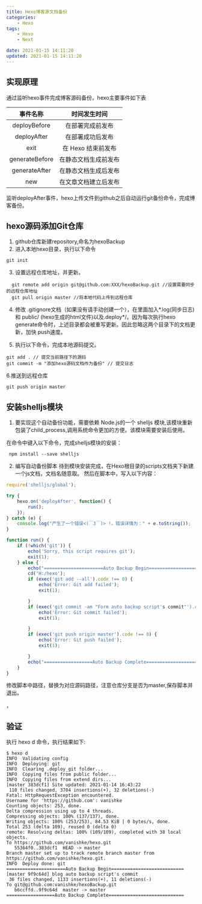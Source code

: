 ```yaml
---
title: Hexo博客源文档备份
categories:
	- Hexo
tags: 
	- Hexo
	- Next

date: 2021-01-15 14:11:20
updated: 2021-01-15 14:11:20
---
```


## <span id="inline-blue">实现原理</span>
通过监听hexo事件完成博客源码备份，hexo主要事件如下表

|事件名称|时间发生时间|
|:---:|:---:|
|deployBefore|在部署完成前发布|  
|deployAfter|在部署成功后发布|
|exit|在 Hexo 结束前发布|
|generateBefore|在静态文档生成前发布|
|generateAfter|在静态文档生成后发布|
|new|在文章文档建立后发布|

监听deployAfter事件，hexo上传文件到github之后自动运行git备份命令，完成博客备份。

## <span id="inline-blue">hexo源码添加Git仓库</span>
 1. github仓库新建repository,命名为hexoBackup
 2. 进入本地hexo目录，执行以下命令
 ```shell
 git init
 ```
 3. 设置远程仓库地址，并更新。
 ```shell
   git remote add origin git@github.com:XXX/hexoBackup.git //设置需要同步的远程仓库地址
   git pull origin master //将本地代码上传到远程仓库
 ```
 4. 修改 .gitignore文档（如果没有请手动创建一个），在里面加入*.log(同步日志) 和 public/ (hexo生成的html文件)以及.deploy*/。因为每次执行hexo generate命令时，上述目录都会被重写更新。因此忽略这两个目录下的文档更新，加快 push速度。
 
 5. 执行以下命令，完成本地源码提交。
 ```shell
 git add . // 提交当前路径下的源码
 git commit -m "添加hexo源码文档作为备份" // 提交日志
 ```
 6.推送到远程仓库
 ```shell
 git push origin master
 ```
 ## <span id="inline-blue">安装shelljs模块</span>

 1. 要实现这个自动备份功能，需要依赖 Node.js的一个 shelljs 模块,该模块重新包装了child_process,调用系统命令更加的方便。该模块需要安装后使用。
 
 在命令中键入以下命令，完成shelljs模块的安装：
 ```shell
  npm install --save shelljs
 ```
 2. 编写自动备份脚本
 待到模块安装完成，在Hexo根目录的scripts文档夹下新建一个js文档，文档名随意取。
然后在脚本中，写入以下内容：
```javascript
require('shelljs/global');

try {
    hexo.on('deployAfter', function() {
        run();
    });
} catch (e) {
    console.log("产生了一个错误<(￣3￣)> !，错误详情为：" + e.toString());
}

function run() {
    if (!which('git')) {
        echo('Sorry, this script requires git');
        exit(1);
    } else {
        echo("======================Auto Backup Begin===========================");
        cd('H:/hexo');    
        if (exec('git add --all').code !== 0) {
            echo('Error: Git add failed');
            exit(1);

        }
        if (exec('git commit -am "Form auto backup script's commit"').code !== 0) {
            echo('Error: Git commit failed');
            exit(1);

        }
        if (exec('git push origin master').code !== 0) {
            echo('Error: Git push failed');
            exit(1);

        }
        echo("==================Auto Backup Complete============================")
    }
}
```

修改脚本中路径，替换为对应源码路径，注意仓库分支是否为master,保存脚本并退出。

，
## <span id="inline-blue">验证</span>
执行 hexo d 命令，执行结果如下:
```shell
$ hexo d
INFO  Validating config
INFO  Deploying: git
INFO  Clearing .deploy_git folder...
INFO  Copying files from public folder...
INFO  Copying files from extend dirs...
[master 383dcf1] Site updated: 2021-01-14 16:43:22
 110 files changed, 3704 insertions(+), 32 deletions(-)
Fatal: HttpRequestException encountered.
Username for 'https://github.com': vanishke
Counting objects: 253, done.
Delta compression using up to 4 threads.
Compressing objects: 100% (137/137), done.
Writing objects: 100% (253/253), 84.53 KiB | 0 bytes/s, done.
Total 253 (delta 109), reused 0 (delta 0)
remote: Resolving deltas: 100% (109/109), completed with 38 local objects.
To https://github.com/vanishke/hexo.git
   55364f0..383dcf1  HEAD -> master
Branch master set up to track remote branch master from https://github.com/vanishke/hexo.git.
INFO  Deploy done: git
======================Auto Backup Begin===========================
[master 9f9c64d] blog auto backup script's commit
 36 files changed, 1133 insertions(+), 11 deletions(-)
To git@github.com:vanishke/hexoBackup.git
   b6ccffd..9f9c64d  master -> master
==================Auto Backup Complete============================

```





